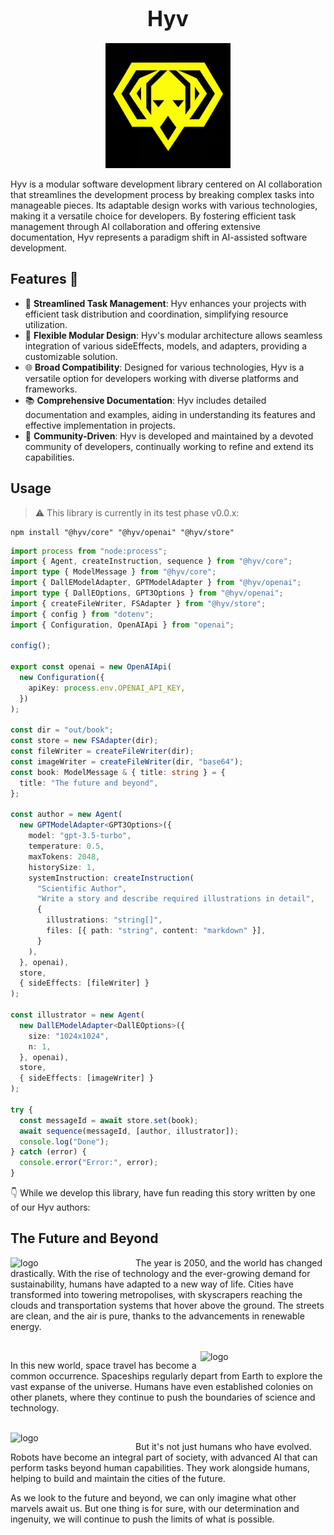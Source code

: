 <h1 align="center"><big>Hyv</big></h1>

<p align="center"><img src="assets/logo.png" alt="logo" width="200"/></p>


Hyv is a modular software development library centered on AI collaboration that streamlines the development process by breaking complex tasks into manageable pieces. Its adaptable design works with various technologies, making it a versatile choice for developers. By fostering efficient task management through AI collaboration and offering extensive documentation, Hyv represents a paradigm shift in AI-assisted software development.

## Features 🌟

- 🚀 **Streamlined Task Management**: Hyv enhances your projects with efficient task distribution and coordination, simplifying resource utilization.
- 🧩 **Flexible Modular Design**: Hyv's modular architecture allows seamless integration of various sideEffects, models, and adapters, providing a customizable solution.
- 🌐 **Broad Compatibility**: Designed for various technologies, Hyv is a versatile option for developers working with diverse platforms and frameworks.
- 📚 **Comprehensive Documentation**: Hyv includes detailed documentation and examples, aiding in understanding its features and effective implementation in projects.
- 🌱 **Community-Driven**: Hyv is developed and maintained by a devoted community of developers, continually working to refine and extend its capabilities.

## Usage

> ⚠️ This library is currently in its test phase v0.0.x:

```shell
npm install "@hyv/core" "@hyv/openai" "@hyv/store"
```

```typescript
import process from "node:process";
import { Agent, createInstruction, sequence } from "@hyv/core";
import type { ModelMessage } from "@hyv/core";
import { DallEModelAdapter, GPTModelAdapter } from "@hyv/openai";
import type { DallEOptions, GPT3Options } from "@hyv/openai";
import { createFileWriter, FSAdapter } from "@hyv/store";
import { config } from "dotenv";
import { Configuration, OpenAIApi } from "openai";

config();

export const openai = new OpenAIApi(
  new Configuration({
    apiKey: process.env.OPENAI_API_KEY,
  })
);

const dir = "out/book";
const store = new FSAdapter(dir);
const fileWriter = createFileWriter(dir);
const imageWriter = createFileWriter(dir, "base64");
const book: ModelMessage & { title: string } = {
  title: "The future and beyond",
};

const author = new Agent(
  new GPTModelAdapter<GPT3Options>({
    model: "gpt-3.5-turbo",
    temperature: 0.5,
    maxTokens: 2048,
    historySize: 1,
    systemInstruction: createInstruction(
      "Scientific Author",
      "Write a story and describe required illustrations in detail",
      {
        illustrations: "string[]",
        files: [{ path: "string", content: "markdown" }],
      }
    ),
  }, openai),
  store,
  { sideEffects: [fileWriter] }
);

const illustrator = new Agent(
  new DallEModelAdapter<DallEOptions>({
    size: "1024x1024",
    n: 1,
  }, openai),
  store,
  { sideEffects: [imageWriter] }
);

try {
  const messageId = await store.set(book);
  await sequence(messageId, [author, illustrator]);
  console.log("Done");
} catch (error) {
  console.error("Error:", error);
}
```

👇 While we develop this library, have fun reading this story written by one of our Hyv authors:

## The Future and Beyond

<img  align="left" src="assets/story/futuristic-cityscape.png" alt="logo" width="200"/>

The year is 2050, and the world has changed drastically. With the rise of technology and the
ever-growing demand for sustainability, humans have adapted to a new way of life. Cities have
transformed into towering metropolises, with skyscrapers reaching the clouds and transportation
systems that hover above the ground. The streets are clean, and the air is pure, thanks to the
advancements in renewable energy.

<br clear="left"/>
<img align="right" src="assets/story/spaceship.png" alt="logo" width="200"/>

In this new world, space travel has become a common occurrence. Spaceships regularly depart from
Earth to explore the vast expanse of the universe. Humans have even established colonies on other
planets, where they continue to push the boundaries of science and technology.

<br clear="right"/>
<img  align="left" src="assets/story/robot.png" alt="logo" width="200"/>

But it's not just humans who have evolved. Robots have become an integral part of society, with
advanced AI that can perform tasks beyond human capabilities. They work alongside humans, helping to
build and maintain the cities of the future.

As we look to the future and beyond, we can only imagine what other marvels await us. But one thing
is for sure, with our determination and ingenuity, we will continue to push the limits of what is
possible.
